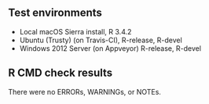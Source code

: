 ## Test environments
* Local macOS Sierra install, R 3.4.2
* Ubuntu (Trusty) (on Travis-CI), R-release, R-devel
* Windows 2012 Server (on Appveyor) R-release, R-devel

## R CMD check results
There were no ERRORs, WARNINGs, or NOTEs.


